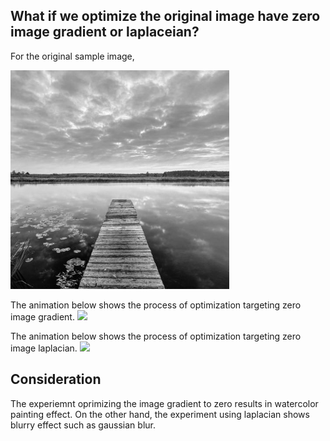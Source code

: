 ## What if we optimize the original image have zero image gradient or laplaceian?

For the original sample image, 

<img src = "https://raw.githubusercontent.com/KIMGEONUNG/comar-exp/main/experments/zero_grad_laplace/sample_gray.jpg" width = "350">

The animation below shows the process of optimization targeting zero image gradient.
<img src = "https://raw.githubusercontent.com/KIMGEONUNG/comar-exp/main/experments/zero_grad_laplace/results_gradient/animation.gif" width = "350">


The animation below shows the process of optimization targeting zero image laplacian.
<img src = "https://raw.githubusercontent.com/KIMGEONUNG/comar-exp/main/experments/zero_grad_laplace/results_laplacian/animation.gif" width = "350">


## Consideration

The experiemnt oprimizing the image gradient to zero results in watercolor painting effect.
On the other hand, the experiment using laplacian shows blurry effect such as gaussian blur.
